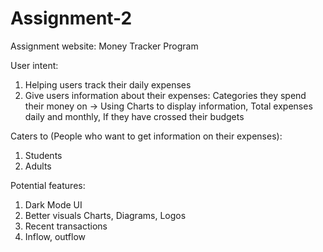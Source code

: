 # Assignment-2
Assignment website: Money Tracker Program

User intent:
1. Helping users track their daily expenses
2. Give users information about their expenses:
 Categories they spend their money on -> Using Charts to display information,
 Total expenses daily and monthly,
 If they have crossed their budgets
 
Caters to (People who want to get information on their expenses):
1. Students
2. Adults

Potential features:
1. Dark Mode UI
2. Better visuals
 Charts,
 Diagrams,
 Logos
3. Recent transactions
4. Inflow, outflow
